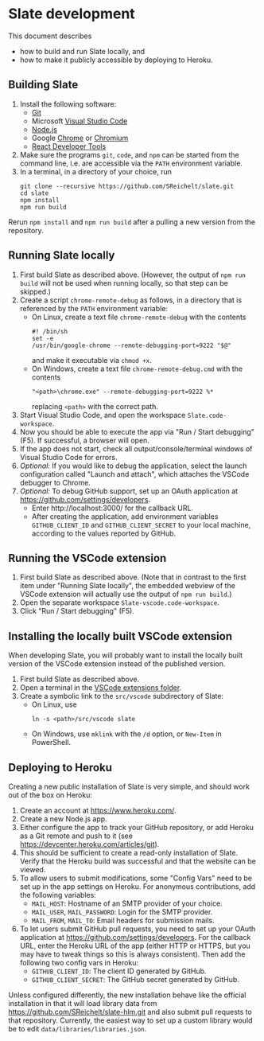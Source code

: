 # Slate development

This document describes
* how to build and run Slate locally, and
* how to make it publicly accessible by deploying to Heroku.

## Building Slate

1. Install the following software:
   * [Git](https://git-scm.com/downloads)
   * Microsoft [Visual Studio Code](https://code.visualstudio.com/Download)
   * [Node.js](https://nodejs.org/)
   * Google [Chrome](https://www.google.com/chrome/) or [Chromium](https://www.chromium.org/Home)
   * [React Developer Tools](https://chrome.google.com/webstore/detail/react-developer-tools/fmkadmapgofadopljbjfkapdkoienihi)
2. Make sure the programs `git`, `code`, and `npm` can be started from the command line, i.e. are accessible via the `PATH` environment variable.
3. In a terminal, in a directory of your choice, run
   ```
   git clone --recursive https://github.com/SReichelt/slate.git
   cd slate
   npm install
   npm run build
   ```

Rerun `npm install` and `npm run build` after a pulling a new version from the repository.

## Running Slate locally

1. First build Slate as described above. (However, the output of `npm run build` will not be used when running locally, so that step can be skipped.)
2. Create a script `chrome-remote-debug` as follows, in a directory that is referenced by the `PATH` environment variable:
   * On Linux, create a text file `chrome-remote-debug` with the contents
     ```
     #! /bin/sh
     set -e
     /usr/bin/google-chrome --remote-debugging-port=9222 "$@"
     ```
     and make it executable via `chmod +x`.
   * On Windows, create a text file `chrome-remote-debug.cmd` with the contents
     ```
     "<path>\chrome.exe" --remote-debugging-port=9222 %*
     ```
     replacing `<path>` with the correct path.
3. Start Visual Studio Code, and open the workspace `Slate.code-workspace`.
4. Now you should be able to execute the app via "Run / Start debugging" (F5). If successful, a browser will open.
5. If the app does not start, check all output/console/terminal windows of Visual Studio Code for errors.
6. _Optional:_ If you would like to debug the application, select the launch configuration called "Launch and attach", which attaches the VSCode debugger to Chrome.
7. _Optional:_ To debug GitHub support, set up an OAuth application at https://github.com/settings/developers.
   * Enter http://localhost:3000/ for the callback URL.
   * After creating the application, add environment variables `GITHUB_CLIENT_ID` and `GITHUB_CLIENT_SECRET` to your local machine, according to the values reported by GitHub.

## Running the VSCode extension

1. First build Slate as described above. (Note that in contrast to the first item under "Running Slate locally", the embedded webview of the VSCode extension will actually use the output of `npm run build`.)
2. Open the separate workspace `Slate-vscode.code-workspace`.
3. Click "Run / Start debugging" (F5).

## Installing the locally built VSCode extension

When developing Slate, you will probably want to install the locally built version of the VSCode extension instead of the published version.

1. First build Slate as described above.
2. Open a terminal in the [VSCode extensions folder](https://vscode-docs.readthedocs.io/en/stable/extensions/install-extension/#your-extensions-folder).
3. Create a symbolic link to the `src/vscode` subdirectory of Slate:
   * On Linux, use
     ```
     ln -s <path>/src/vscode slate
     ```
   * On Windows, use `mklink` with the `/d` option, or `New-Item` in PowerShell.

## Deploying to Heroku

Creating a new public installation of Slate is very simple, and should work out of the box on Heroku:

1. Create an account at https://www.heroku.com/.
2. Create a new Node.js app.
3. Either configure the app to track your GitHub repository, or add Heroku as a Git remote and push to it (see https://devcenter.heroku.com/articles/git).
4. This should be sufficient to create a read-only installation of Slate. Verify that the Heroku build was successful and that the website can be viewed.
5. To allow users to submit modifications, some "Config Vars" need to be set up in the app settings on Heroku. For anonymous contributions, add the following variables:
   * `MAIL_HOST`: Hostname of an SMTP provider of your choice.
   * `MAIL_USER`, `MAIL_PASSWORD`: Login for the SMTP provider.
   * `MAIL_FROM`, `MAIL_TO`: Email headers for submission mails.
6. To let users submit GitHub pull requests, you need to set up your OAuth application at https://github.com/settings/developers. For the callback URL, enter the Heroku URL of the app (either HTTP or HTTPS, but you may have to tweak things so this is always consistent). Then add the following two config vars in Heroku:
   * `GITHUB_CLIENT_ID`: The client ID generated by GitHub.
   * `GITHUB_CLIENT_SECRET`: The GitHub secret generated by GitHub.

Unless configured differently, the new installation behave like the official installation in that it will load library data from https://github.com/SReichelt/slate-hlm.git and also submit pull requests to that repository. Currently, the easiest way to set up a custom library would be to edit `data/libraries/libraries.json`.
